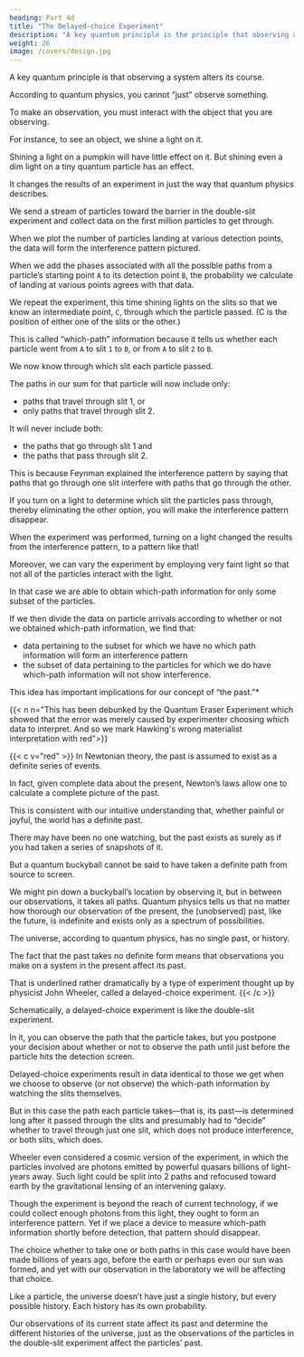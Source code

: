 ```yaml
---
heading: Part 4d
title: "The Delayed-choice Experiment"
description: "A key quantum principle is the principle that observing a system must alter its course."
weight: 26
image: /covers/design.jpg
---
```



A key quantum principle is that observing a system alters its course. 

<!-- Can’t we, as we do when our supervisor has a spot of mustard on her chin, discreetly watch but not interfere?  -->

According to quantum physics, you cannot “just” observe something. 

To make an observation, you must interact with the object that you are observing.

For instance, to see an object, we shine a light on it.

Shining a light on a pumpkin will have little effect on it. But shining even a dim light on a tiny quantum particle has an effect.

It changes the results of an experiment in just the way that quantum physics describes. 

We send a stream of particles toward the barrier in the double-slit experiment and collect data on the first million particles to get through. 

When we plot the number of particles landing at various detection points, the data will form the interference pattern pictured.

When we add the phases associated with all the possible paths from a particle’s starting point `A` to its detection point `B`, the probability we calculate of landing at various points agrees with that data.

We repeat the experiment, this time shining lights on the slits so that we know an intermediate point, `C`, through which the particle passed. (C is the position of either one of the slits or the other.) 

This is called “which-path” information because it tells us whether each particle went from `A` to slit `1` to `B`, or from `A` to slit `2` to `B`.

We now know through which slit each particle passed.

The paths in our sum for that particle will now include only:
- paths that travel through slit 1, or
- only paths that travel through slit 2. 

It will never include both:
- the paths that go through slit 1 and
- the paths that pass through slit 2.

This is because Feynman explained the interference pattern by saying that paths that go through one slit interfere with paths that go through the other. 

If you turn on a light to determine which slit the particles pass through, thereby eliminating the other option, you will make the interference pattern disappear.

When the experiment was performed, turning on a light changed the results from the interference pattern, to a pattern like that!

Moreover, we can vary the experiment by employing very faint light so that not all of the particles interact with the light. 

In that case we are able to obtain which-path information for only some subset of the particles. 

If we then divide the data on particle arrivals according to whether or not we obtained which-path information, we find that:
- data pertaining to the subset for which we have no which path information will form an interference pattern
- the subset of data pertaining to the particles for which we do have which-path information will not show interference.

This idea has important implications for our concept of “the past.”*

{{< n n="This has been debunked by the Quantum Eraser Experiment which showed that the error was merely caused by experimenter choosing which data to interpret. And so we mark Hawking's wrong materialist interpretation with red">}}


<!-- If you see that vase you bought in Italy last year lying smashed on the floor and your toddler standing over it looking sheepish, you can trace backward the events that led to the mishap: the little fingers letting go, the vase falling and exploding into a thousand pieces as it hits.  -->

{{< c v="red" >}}
In Newtonian theory, the past is assumed to exist as a definite series of events.

In fact, given complete data about the present, Newton’s laws allow one to calculate a complete picture of the past.

This is consistent with our intuitive understanding that, whether painful or joyful, the world has a definite past. 

There may have been no one watching, but the past exists as surely as if you had taken a series of snapshots of it.

But a quantum buckyball cannot be said to have taken a definite path from source to screen. 

We might pin down a buckyball’s location by observing it, but in between our observations, it takes all paths. Quantum physics tells us that no matter how thorough our observation of the present, the (unobserved) past, like the future, is indefinite and exists only as a spectrum of possibilities.

The universe, according to quantum physics, has no single past, or history.

The fact that the past takes no definite form means that observations you make on a system in the present affect its past. 

That is underlined rather dramatically by a type of experiment thought up by physicist John Wheeler, called a delayed-choice experiment. 
{{< /c >}}


Schematically, a delayed-choice experiment is like the double-slit experiment.

In it, you can observe the path that the particle takes, but you postpone your decision about whether or not to observe the path until just before the particle hits the detection screen.

Delayed-choice experiments result in data identical to those we get when we choose to observe (or not observe) the which-path information by watching the slits themselves. 

But in this case the path each particle takes—that is, its past—is determined long after it passed through the slits and presumably had to “decide” whether to travel through just one slit, which does not produce interference, or both slits, which does.

Wheeler even considered a cosmic version of the experiment, in which the particles involved are photons emitted by powerful quasars billions of light-years away. Such light could be split into 2 paths and refocused toward earth by the gravitational lensing of an intervening galaxy.

Though the experiment is beyond the reach of current technology, if we could collect enough photons from this light, they ought to form an interference pattern. Yet if we place a device to measure which-path information shortly before detection, that pattern should disappear. 

The choice whether to take one or both paths in this case would have been made billions of years ago, before the earth or perhaps even our sun was formed, and yet with our observation in the laboratory we will be affecting that choice.

<!-- In this chapter we have illustrated quantum physics employing the double-slit experiment. In what follows we will apply Feynman’s formulation of quantum mechanics to the universe as a whole. -->

Like a particle, the universe doesn’t have just a single history, but every possible history. Each history has its own probability.

Our observations of its current state affect its past and determine the different histories of the universe, just as the observations of the particles in the double-slit experiment affect the particles’ past.

<!-- That analysis will show how the laws of nature in our universe arose from the big bang. But before we examine how the laws arose, we’ll talk a little bit about what those laws are, and some of the mysteries that they provoke. -->
